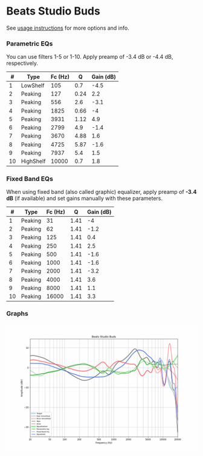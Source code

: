 # Beats Studio Buds
See [usage instructions](https://github.com/jaakkopasanen/AutoEq#usage) for more options and info.

### Parametric EQs
You can use filters 1-5 or 1-10. Apply preamp of -3.4 dB or -4.4 dB, respectively.

|   # | Type      |   Fc (Hz) |    Q |   Gain (dB) |
|-----|-----------|-----------|------|-------------|
|   1 | LowShelf  |       105 | 0.7  |        -4.5 |
|   2 | Peaking   |       127 | 0.24 |         2.2 |
|   3 | Peaking   |       556 | 2.6  |        -3.1 |
|   4 | Peaking   |      1825 | 0.66 |        -4   |
|   5 | Peaking   |      3931 | 1.12 |         4.9 |
|   6 | Peaking   |      2799 | 4.9  |        -1.4 |
|   7 | Peaking   |      3670 | 4.88 |         1.6 |
|   8 | Peaking   |      4725 | 5.87 |        -1.6 |
|   9 | Peaking   |      7937 | 5.4  |         1.5 |
|  10 | HighShelf |     10000 | 0.7  |         1.8 |

### Fixed Band EQs
When using fixed band (also called graphic) equalizer, apply preamp of **-3.4 dB** (if available) and set gains manually with these parameters.

|   # | Type    |   Fc (Hz) |    Q |   Gain (dB) |
|-----|---------|-----------|------|-------------|
|   1 | Peaking |        31 | 1.41 |        -4   |
|   2 | Peaking |        62 | 1.41 |        -1.2 |
|   3 | Peaking |       125 | 1.41 |         0.4 |
|   4 | Peaking |       250 | 1.41 |         2.5 |
|   5 | Peaking |       500 | 1.41 |        -1.6 |
|   6 | Peaking |      1000 | 1.41 |        -1.6 |
|   7 | Peaking |      2000 | 1.41 |        -3.2 |
|   8 | Peaking |      4000 | 1.41 |         3.6 |
|   9 | Peaking |      8000 | 1.41 |         1.1 |
|  10 | Peaking |     16000 | 1.41 |         3.3 |

### Graphs
![](./Beats%20Studio%20Buds.png)
